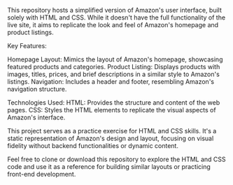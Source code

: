 This repository hosts a simplified version of Amazon's user interface, built solely with HTML and CSS. While it doesn't have the full functionality of the live site, it aims to replicate the look and feel of Amazon's homepage and product listings.

Key Features:

Homepage Layout: Mimics the layout of Amazon's homepage, showcasing featured products and categories.
Product Listing: Displays products with images, titles, prices, and brief descriptions in a similar style to Amazon's listings.
Navigation: Includes a header and footer, resembling Amazon's navigation structure.

Technologies Used:
HTML: Provides the structure and content of the web pages.
CSS: Styles the HTML elements to replicate the visual aspects of Amazon's interface.

This project serves as a practice exercise for HTML and CSS skills. It's a static representation of Amazon's design and layout, focusing on visual fidelity without backend functionalities or dynamic content.

Feel free to clone or download this repository to explore the HTML and CSS code and use it as a reference for building similar layouts or practicing front-end development.

